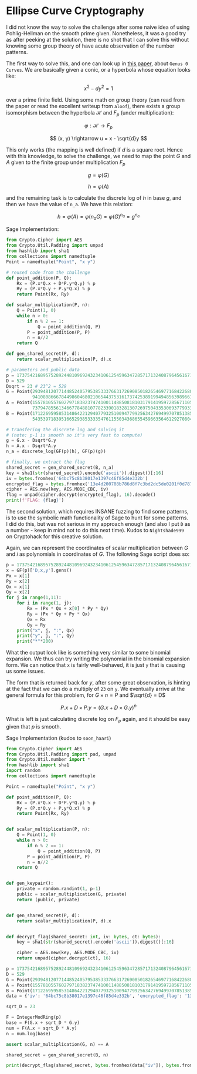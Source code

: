 # Ellipse Curve Cryptography

I did not know the way to solve the challenge after some naive idea of using Pohlig-Hellman on the smooth prime given. Nonetheless, it was a good try as after peeking at the solution, there is no shot that I can solve this without knowing some group theory of have acute observation of the number patterns. 

The first way to solve this, and one can look up in [this paper](https://web.archive.org/web/20210506165729/https://citeseerx.ist.psu.edu/viewdoc/download?doi=10.1.1.66.8688&rep=rep1&type=pdf), about `Genus 0 Curves`. We are basically given a conic, or a hyperbola whose equation looks like: 

$$
x ^ 2 - dy^2 = 1
$$

over a prime finite field. Using some math on group theory (can read from the paper or read the excellent writeup from `aloof`), there exists a group isomorphism between the hyperbola $\mathcal H$ and $F_p$ (under multiplication):

$$
\varphi: \mathcal H \rightarrow F_p
$$

$$
(x, y) \rightarrow u = x - \sqrt{d}y
$$

This only works (the mapping is well defined) if $d$ is a square root. Hence with this knowledge, to solve the challenge, we need to map the point $G$ and $A$ given to the finite group under multiplication $F_p$

$$
g = \varphi(G)
$$

$$
h = \varphi(A)
$$

and the remaining task is to calculate the discrete log of $h$ in base $g$, and then we have the value of `n_a`. We have this relation:

$$
h = \varphi(A) = \varphi(n_a G) = \varphi(G) ^ {n_a} = g ^ {n_a}
$$

Sage Implementation:

```python
from Crypto.Cipher import AES
from Crypto.Util.Padding import unpad
from hashlib import sha1
from collections import namedtuple
Point = namedtuple("Point", "x y")

# reused code from the challenge
def point_addition(P, Q):
    Rx = (P.x*Q.x + D*P.y*Q.y) % p
    Ry = (P.x*Q.y + P.y*Q.x) % p
    return Point(Rx, Ry)

def scalar_multiplication(P, n):
    Q = Point(1, 0)
    while n > 0:
        if n % 2 == 1:
            Q = point_addition(Q, P)
        P = point_addition(P, P)
        n = n//2
    return Q

def gen_shared_secret(P, d):
    return scalar_multiplication(P, d).x

# parameters and public data
p = 173754216895752892448109692432341061254596347285717132408796456167143559
D = 529
Dsqrt = 23 # 23^2 = 529
G = Point(29394812077144852405795385333766317269085018265469771684226884125940148,
          94108086667844986046802106544375316173742538919949485639896613738390948)
A = Point(155781055760279718382374741001148850818103179141959728567110540865590463,
          73794785561346677848810778233901832813072697504335306937799336126503714)
B = Point(171226959585314864221294077932510094779925634276949970785138593200069419,
          54353971839516652938533335476115503436865545966356461292708042305317630)

# transfering the discrete log and solving it
# (note: p-1 is smooth so it's very fast to compute)
g = G.x - Dsqrt*G.y
h = A.x - Dsqrt*A.y
n_a = discrete_log(GF(p)(h), GF(p)(g))

# finally, we extract the flag
shared_secret = gen_shared_secret(B, n_a)
key = sha1(str(shared_secret).encode('ascii')).digest()[:16]
iv = bytes.fromhex('64bc75c8b38017e1397c46f85d4e332b')
encrypted_flag = bytes.fromhex('13e4d200708b786d8f7c3bd2dc5de0201f0d7879192e6603d7c5d6b963e1df2943e3ff75f7fda9c30a92171bbbc5acbf')
cipher = AES.new(key, AES.MODE_CBC, iv)
flag = unpad(cipher.decrypt(encrypted_flag), 16).decode()
print(f'FLAG: {flag}')
```

The second solution, which requires INSANE fuzzing to find some patterns, is to use the symbolic math functionality of Sage to hunt for some patterns. I did do this, but was not serious in my approach enough (and also I put `D` as a number - keep in mind not to do this next time). Kudos to `Nightshade999` on Cryptohack for this creative solution.

Again, we can represent the coordinates of scalar multiplication between $G$ and $i$ as polynomials in coordinates of $G$. The following Sage script does so: 

```python
p = 173754216895752892448109692432341061254596347285717132408796456167143559
x = GF(p)['D,x,y'].gens()
Px = x[1]
Py = x[2]
Qx = x[1]
Qy = x[2]
for j in range(1,11):
    for i in range(1, j):  
        Rx = (Px * Qx + x[0] * Py * Qy)
        Ry = (Px * Qy + Py * Qx)
        Qx = Rx
        Qy = Ry
    print("x", j, ":", Qx)
    print("y", j, ":", Qy)
    print("*"*200)
```

What the output look like is something very similar to some binomial expansion. We thus can try writing the polynomial in the binomial expansion form. We can notice that `x` is fairly well-behaved, it is just `y` that is causing us some issues. 

The form that is returned back for $y$, after some great observation, is hinting at the fact that we can do a multiply of `23` on `y`. We eventually arrive at the general formula for this problem, for $G \times n = P$ and $\sqrt{d} = D$

$$
P.x + D \times P.y = (G.x + D \times G.y)^n
$$

What is left is just calculating discrete log on $F_p$ again, and it should be easy given that $p$ is smooth.

Sage Implementation (kudos to `soon_haari`)

```python
from Crypto.Cipher import AES
from Crypto.Util.Padding import pad, unpad
from Crypto.Util.number import *
from hashlib import sha1
import random
from collections import namedtuple

Point = namedtuple("Point", "x y")

def point_addition(P, Q):
    Rx = (P.x*Q.x + D*P.y*Q.y) % p
    Ry = (P.x*Q.y + P.y*Q.x) % p
    return Point(Rx, Ry)


def scalar_multiplication(P, n):
    Q = Point(1, 0)
    while n > 0:
        if n % 2 == 1:
            Q = point_addition(Q, P)
        P = point_addition(P, P)
        n = n//2
    return Q


def gen_keypair():
    private = random.randint(1, p-1)
    public = scalar_multiplication(G, private)
    return (public, private)


def gen_shared_secret(P, d):
    return scalar_multiplication(P, d).x


def decrypt_flag(shared_secret: int, iv: bytes, ct: bytes):
    key = sha1(str(shared_secret).encode('ascii')).digest()[:16]

    cipher = AES.new(key, AES.MODE_CBC, iv)
    return unpad(cipher.decrypt(ct), 16)

p = 173754216895752892448109692432341061254596347285717132408796456167143559
D = 529
G = Point(29394812077144852405795385333766317269085018265469771684226884125940148, 94108086667844986046802106544375316173742538919949485639896613738390948)
A = Point(155781055760279718382374741001148850818103179141959728567110540865590463, 73794785561346677848810778233901832813072697504335306937799336126503714)
B = Point(171226959585314864221294077932510094779925634276949970785138593200069419, 54353971839516652938533335476115503436865545966356461292708042305317630)
data = {'iv': '64bc75c8b38017e1397c46f85d4e332b', 'encrypted_flag': '13e4d200708b786d8f7c3bd2dc5de0201f0d7879192e6603d7c5d6b963e1df2943e3ff75f7fda9c30a92171bbbc5acbf'}

sqrt_D = 23

F = IntegerModRing(p)
base = F(G.x + sqrt_D * G.y)
num = F(A.x + sqrt_D * A.y)
n = num.log(base)

assert scalar_multiplication(G, n) == A

shared_secret = gen_shared_secret(B, n)

print(decrypt_flag(shared_secret, bytes.fromhex(data["iv"]), bytes.fromhex(data["encrypted_flag"])))
```

